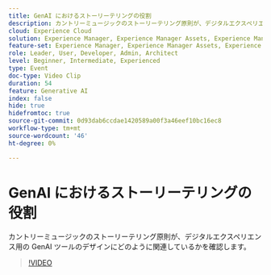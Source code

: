 ```yaml
---
title: GenAI におけるストーリーテリングの役割
description: カントリーミュージックのストーリーテリング原則が、デジタルエクスペリエンス用の GenAI ツールのデザインにどのように関連しているかを確認します。
cloud: Experience Cloud
solution: Experience Manager, Experience Manager Assets, Experience Manager Forms, Experience Manager Sites, Sensei
feature-set: Experience Manager, Experience Manager Assets, Experience Manager Forms, Experience Manager Sites
role: Leader, User, Developer, Admin, Architect
level: Beginner, Intermediate, Experienced
type: Event
doc-type: Video Clip
duration: 54
feature: Generative AI
index: false
hide: true
hidefromtoc: true
source-git-commit: 0d93dab6ccdae1420589a00f3a46eef10bc16ec8
workflow-type: tm+mt
source-wordcount: '46'
ht-degree: 0%

---
```



# GenAI におけるストーリーテリングの役割

カントリーミュージックのストーリーテリング原則が、デジタルエクスペリエンス用の GenAI ツールのデザインにどのように関連しているかを確認します。

>[!VIDEO](https://video.tv.adobe.com/v/3459229/?learn=on&enablevpops)
